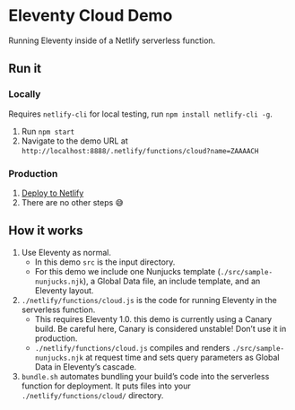 # Eleventy Cloud Demo

Running Eleventy inside of a Netlify serverless function.

## Run it

### Locally

Requires `netlify-cli` for local testing, run `npm install netlify-cli -g`.

1. Run `npm start`
1. Navigate to the demo URL at `http://localhost:8888/.netlify/functions/cloud?name=ZAAAACH`

### Production

1. [Deploy to Netlify](https://app.netlify.com/start/deploy?repository=https://github.com/11ty/demo-eleventy-cloud)
1. There are no other steps 😅

## How it works

1. Use Eleventy as normal.
    - In this demo `src` is the input directory.
    - For this demo we include one Nunjucks template (`./src/sample-nunjucks.njk`), a Global Data file, an include template, and an Eleventy layout.
1. `./netlify/functions/cloud.js` is the code for running Eleventy in the serverless function.
    - This requires Eleventy 1.0. this demo is currently using a Canary build. Be careful here, Canary is considered unstable! Don’t use it in production.
    - `./netlify/functions/cloud.js` compiles and renders `./src/sample-nunjucks.njk` at request time and sets query parameters as Global Data in Eleventy’s cascade.
1. `bundle.sh` automates bundling your build’s code into the serverless function for deployment. It puts files into your `./netlify/functions/cloud/` directory.